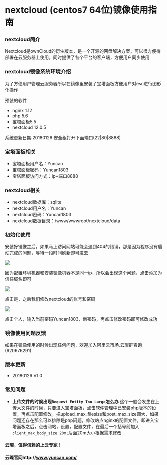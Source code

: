 # nextcloud (centos7 64位)镜像使用指南

### nextcloud简介

Nextcloud是ownCloud的衍生版本，是一个开源的网盘解决方案，可以很方便得部署在云服务器上使用，同时提供了各个平台的客户端，方便用户同步使用

### nextcloud镜像系统环境介绍

为了方便用户管理云服务器所以在镜像里安装了宝塔面板方便用户对esc进行图形化操作

预装的软件

- nginx 1.12
- php 5.6
- 宝塔面板5.5
- nextcloud 12.0.5

系统更新日期:20180126
安全组打开下面端口(22|80|8888)

### 宝塔面板相关

- 宝塔面板用户名：Yuncan
- 宝塔面板密码：Yuncan1803
- 宝塔面板访问方式：ip+端口8888

### nextcloud相关

- nextcloud数据库：sqlite
- nextcloud用户名：Yuncan
- nextcloud密码：Yuncan1803
- nextcloud数据目录：/www/wwwroot/nextcloud/data


### 初始化使用

安装好镜像之后，如果马上访问网站可能会遇到404的错误，那是因为程序没有启动完成的问题，等待一段时间刷新即可进去

![](http://upload-images.jianshu.io/upload_images/3778244-8c2ff3de45344a70.png?imageMogr2/auto-orient/strip%7CimageView2/2/w/720)

因为配置环境机器和安装镜像机器不是同一ip，所以会出现这个问题，点击添加为信任域名即可

![](http://upload-images.jianshu.io/upload_images/3778244-bca19fac0dabda5a.png?imageMogr2/auto-orient/strip%7CimageView2/2/w/1240)

点击是，之后我们修改nextcloud的账号和密码

![](http://upload-images.jianshu.io/upload_images/3778244-c02f09bf3c19ba9b.png?imageMogr2/auto-orient/strip%7CimageView2/2/w/720)

点击个人，输入当前密码Yuncan1803，新密码，再点击修改密码即可修改成功

### 镜像使用问题反馈

如果在镜像使用的时候出现任何问题，欢迎加入阿里云市场.云璨群咨询(620676291)

### 版本更新

- 20180126 V1.0

### 常见问题

- **上传文件的时候出现`Request Entity Too Large`怎么办**
这个一般会发生在上传大文件的时候，只要进入宝塔面板，点击软件管理中已安装php版本的设置，再点击配置修改，把upload_max_filesize和post_max_size调大，如果问题还存在那么可以排除是php问题，修改站点nginx的配置文件，即进入宝塔面板之后，点击网站，设置，配置文件，在最后一个括号前加入`client_max_body_size 20m;`后面20m大小根据需求修改

#### 云璨，值得信赖的上云专家！
#### 云璨官网http://www.yuncan.com/
